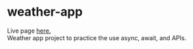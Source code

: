 # weather-app
Live page <a href="https://pafestivo.github.io/weather-app/">here.</a><br>
Weather app project to practice the use async, await, and APIs.
